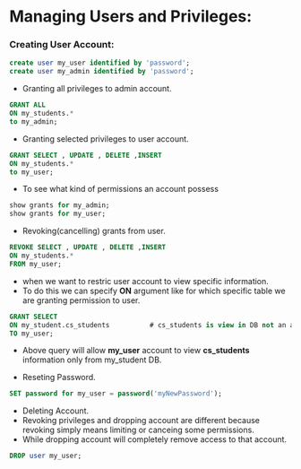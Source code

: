 # Managing Users and Privileges: 

### Creating User Account:
```SQL
create user my_user identified by 'password';
create user my_admin identified by 'password';
```
- Granting all privileges to admin account.   
``` SQL
GRANT ALL
ON my_students.*
to my_admin;
```
-  Granting selected privileges to user account.   
``` SQL
GRANT SELECT , UPDATE , DELETE ,INSERT
ON my_students.*
to my_user;
```

- To see what kind of permissions an account possess
``` SQL
show grants for my_admin;
show grants for my_user;
```
- Revoking(cancelling) grants from user.  
``` SQL
REVOKE SELECT , UPDATE , DELETE ,INSERT
ON my_students.*
FROM my_user;
```
- when we want to restric user account to view specific information.  
- To do this we can specify **ON** argument like for which specific table we are granting permission to user.  
```SQL
GRANT SELECT
ON my_student.cs_students          # cs_students is view in DB not an actual table.
TO my_user;
```
- Above query will allow **my_user** account to view **cs_students** information only from my_student DB.  

- Reseting Password.  
```SQL
SET password for my_user = password('myNewPassword');
```
- Deleting  Account.  
- Revoking privileges and dropping account are different because revoking simply means limiting or canceing some permissions.  
- While dropping account will completely remove access to that account. 
```SQL
DROP user my_user;
```
